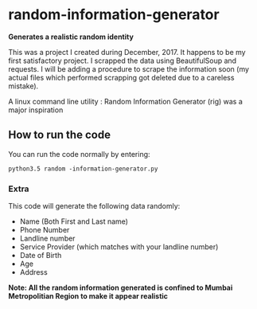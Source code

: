 # random-information-generator
**Generates a realistic random identity**

This was a project I created during December, 2017. It happens to be my first satisfactory project. 
I scrapped the data using BeautifulSoup and requests. I will be adding a procedure to scrape the information soon (my actual files which performed scrapping got deleted due to a careless mistake).

A linux command line utility : Random Information Generator (rig) was a major inspiration

## How to run the code
You can run the code normally by entering:
```
python3.5 random -information-generator.py
```

### Extra
This code will generate the following data randomly:

* Name (Both First and Last name) 
* Phone Number
* Landline number
* Service Provider (which matches with your landline number)
* Date of Birth
* Age
* Address

**Note: All the random information generated is confined to Mumbai Metropolitian Region to make it appear realistic**
